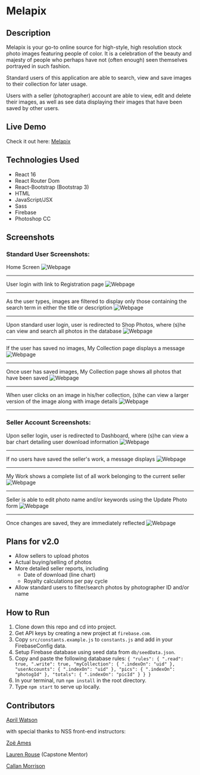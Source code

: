 # Melapix

## Description
Melapix is your go-to online source for high-style, high resolution stock photo images featuring people of color. It is a celebration of the beauty and majesty of people who perhaps have not (often enough) seen themselves portrayed in such fashion.

Standard users of this application are able to search, view and save images to their collection for later usage.

Users with a seller (photographer) account are able to view, edit and delete their images, as well as see data displaying their images that have been saved by other users.

## Live Demo
Check it out here: [Melapix](https://aw-melapix.firebaseapp.com)

## Technologies Used
- React 16
- React Router Dom
- React-Bootstrap (Bootstrap 3)
- HTML
- JavaScript/JSX
- Sass
- Firebase
- Photoshop CC

## Screenshots

### Standard User Screenshots:
Home Screen
![Webpage](https://raw.githubusercontent.com/aprilrochelle/melapix/master/screens/melapixHome.png)

____

User login with link to Registration page
![Webpage](https://raw.githubusercontent.com/aprilrochelle/melapix/master/screens/melapixLogin.png)

____

As the user types, images are filtered to display only those containing the search term in either the title or description
![Webpage](https://raw.githubusercontent.com/aprilrochelle/melapix/master/screens/melapixSearch.png)

____

Upon standard user login, user is redirected to Shop Photos, where (s)he can view and search all photos in the database
![Webpage](https://raw.githubusercontent.com/aprilrochelle/melapix/master/screens/melapixAllPics.png)

____

If the user has saved no images, My Collection page displays a message
![Webpage](https://raw.githubusercontent.com/aprilrochelle/melapix/master/screens/melapixNoSaved.png)

____

Once user has saved images, My Collection page shows all photos that have been saved
![Webpage](https://raw.githubusercontent.com/aprilrochelle/melapix/master/screens/melapixUserPics.png)

____

When user clicks on an image in his/her collection, (s)he can view a larger version of the image along with image details
![Webpage](https://raw.githubusercontent.com/aprilrochelle/melapix/master/screens/melapixSingleImg.png)

____

### Seller Account Screenshots:
Upon seller login, user is redirected to Dashboard, where (s)he can view a bar chart detailing user download information
![Webpage](https://raw.githubusercontent.com/aprilrochelle/melapix/master/screens/melapixDash.png)

____

If no users have saved the seller's work, a message displays
![Webpage](https://raw.githubusercontent.com/aprilrochelle/melapix/master/screens/melapixNoFav.png)

____

My Work shows a complete list of all work belonging to the current seller
![Webpage](https://raw.githubusercontent.com/aprilrochelle/melapix/master/screens/melapixPhotogWork.png)

____

Seller is able to edit photo name and/or keywords using the Update Photo form
![Webpage](https://raw.githubusercontent.com/aprilrochelle/melapix/master/screens/melapixEditPhoto.png)

____

Once changes are saved, they are immediately reflected
![Webpage](https://raw.githubusercontent.com/aprilrochelle/melapix/master/screens/melapixPicUpdated.png)

## Plans for v2.0
- Allow sellers to upload photos
- Actual buying/selling of photos
- More detailed seller reports, including
  - Date of download (line chart)
  - Royalty calculations per pay cycle
- Allow standard users to filter/search photos by photographer ID and/or name

## How to Run
1. Clone down this repo and cd into project.
2. Get API keys by creating a new project at `firebase.com`.
3. Copy `src/constants.example.js` to `constants.js` and add in your FirebaseConfig data.
4. Setup Firebase database using seed data from `db/seedData.json`.
5.  Copy and paste the following database rules: `{
  "rules": {
    ".read": true,
    ".write": true,
      "myCollection": {
        ".indexOn": "uid"
      },
        "userAccounts": {
        ".indexOn": "uid"
      },
       "pics": {
        ".indexOn": "photogId"
      },
        "totals": {
        ".indexOn": "picId"
      }
  }
}`
4. In your terminal, run `npm install` in the root directory.
5. Type `npm start` to serve up locally.

## Contributors
[April Watson](https://github.com/aprilrochelle)

with special thanks to NSS front-end instructors:

[Zoë Ames](https://github.com/zoeames)

[Lauren Rouse](https://github.com/rousell) (Capstone Mentor)

[Callan Morrison](https://github.com/morecallan)
